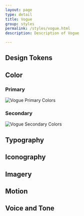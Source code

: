 ```yaml
---
layout: page
type: detail
title: Vogue
group: styles
permalink: /styles/vogue.html
description: Description of Vogue

---
```



## Design Tokens

## Color

### Primary
![Vogue Primary Colors](https://github.com/bradfrost/cn-style-guide/blob/master/images/cn-vogue-colors-primary.png)

### Secondary
![Vogue Secondary Colors](https://github.com/bradfrost/cn-style-guide/blob/master/images/cn-vogue-colors-secondary.png)

## Typography

## Iconography

## Imagery

## Motion

## Voice and Tone
